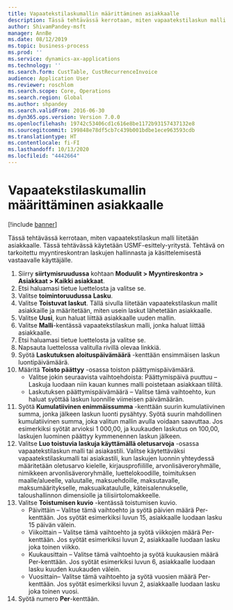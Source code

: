 ```yaml
---
title: Vapaatekstilaskumallin määrittäminen asiakkaalle
description: Tässä tehtävässä kerrotaan, miten vapaatekstilaskun malli liitetään asiakkaalle.
author: ShivamPandey-msft
manager: AnnBe
ms.date: 08/12/2019
ms.topic: business-process
ms.prod: ''
ms.service: dynamics-ax-applications
ms.technology: ''
ms.search.form: CustTable, CustRecurrenceInvoice
audience: Application User
ms.reviewer: roschlom
ms.search.scope: Core, Operations
ms.search.region: Global
ms.author: shpandey
ms.search.validFrom: 2016-06-30
ms.dyn365.ops.version: Version 7.0.0
ms.openlocfilehash: 19742c53406cd1c616e8be1172b93157437132e8
ms.sourcegitcommit: 199848e78df5cb7c439b001bdbe1ece963593cdb
ms.translationtype: HT
ms.contentlocale: fi-FI
ms.lasthandoff: 10/13/2020
ms.locfileid: "4442664"
---
```

# <a name="assign-a-free-text-invoice-template-to-a-customer"></a>Vapaatekstilaskumallin määrittäminen asiakkaalle

[!include [banner](../../includes/banner.md)]

Tässä tehtävässä kerrotaan, miten vapaatekstilaskun malli liitetään asiakkaalle. Tässä tehtävässä käytetään USMF-esittely-yritystä. Tehtävä on tarkoitettu myyntireskontran laskujen hallinnasta ja käsittelemisestä vastaavalle käyttäjälle.

1. Siirry **siirtymisruudussa** kohtaan **Moduulit > Myyntireskontra > Asiakkaat > Kaikki asiakkaat**.
2. Etsi haluamasi tietue luettelosta ja valitse se.
3. Valitse **toimintoruudussa** **Lasku**.
4. Valitse **Toistuvat laskut**. Tällä sivulla liitetään vapaatekstilaskun mallit asiakkaille ja määritetään, miten usein laskut lähetetään asiakkaalle.  
5. Valitse **Uusi**, kun haluat liittää asiakkaalle uuden mallin.
6. Valitse **Malli**-kentässä vapaatekstilaskun malli, jonka haluat liittää asiakkaalle.
7. Etsi haluamasi tietue luettelosta ja valitse se.
8. Napsauta luettelossa valitulla rivillä olevaa linkkiä.
9. Syötä **Laskutuksen aloituspäivämäärä** -kenttään ensimmäisen laskun luontipäivämäärä.
10. Määritä **Toisto päättyy** -osassa toiston päättymispäivämäärä.  
    * Valitse jokin seuraavista vaihtoehdoista: Päättymispäivä puuttuu – Laskuja luodaan niin kauan kunnes malli poistetaan asiakkaan tililtä.
    * Laskutuksen päättymispäivämäärä – Valitse tämä vaihtoehto, kun haluat syöttää laskun luonnille viimeisen päivämäärän.  
11. Syötä **Kumulatiivinen enimmäissumma** -kenttään suurin kumulatiivinen summa, jonka jälkeen laskun luonti pysähtyy. Syötä suurin mahdollinen kumulatiivinen summa, joka valitun mallin avulla voidaan saavuttaa. Jos esimerkiksi syötät arvioksi 1 000,00, ja kuukauden laskutus on 100,00, laskujen luominen päättyy kymmenennen laskun jälkeen.  
12. Valitse **Luo toistuvia laskuja käyttämällä oletusarvoja** -osassa vapaatekstilaskun malli tai asiakastili. Valitse käytettäväksi vapaatekstilaskumalli tai asiakastili, kun laskujen luonnin yhteydessä määritetään oletusarvo kielelle, kirjausprofiilille, arvonlisäveroryhmälle, nimikkeen arvonlisäveroryhmälle, luettelokoodille, toimituksen maalle/alueelle, valuutalle, maksuehdoille, maksutavalle, maksumääritykselle, maksuaikataululle, käteisalennukselle, taloushallinnon dimensiolle ja tilisiirtolomakkeelle.  
13. Valitse **Toistumisen kuvio** -kentässä toistumisen kuvio.
    + Päivittäin – Valitse tämä vaihtoehto ja syötä päivien määrä Per-kenttään. Jos syötät esimerkiksi luvun 15, asiakkaalle luodaan lasku 15 päivän välein.
    + Viikoittain – Valitse tämä vaihtoehto ja syötä viikkojen määrä Per-kenttään. Jos syötät esimerkiksi luvun 2, asiakkaalle luodaan lasku joka toinen viikko.
    + Kuukausittain – Valitse tämä vaihtoehto ja syötä kuukausien määrä Per-kenttään. Jos syötät esimerkiksi luvun 6, asiakkaalle luodaan lasku kuuden kuukauden välein.
    + Vuosittain– Valitse tämä vaihtoehto ja syötä vuosien määrä Per-kenttään. Jos syötät esimerkiksi luvun 2, asiakkaalle luodaan lasku joka toinen vuosi.  
14. Syötä numero **Per**-kenttään.

